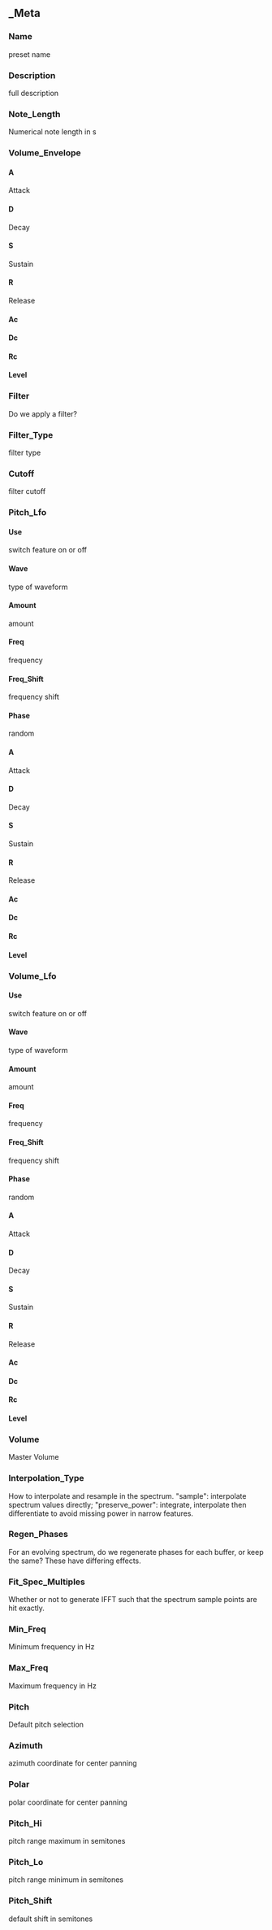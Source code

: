 ## _Meta
### Name
preset name
### Description
full description
### Note_Length
Numerical note length in s
### Volume_Envelope
#### A
Attack
#### D
Decay
#### S
Sustain
#### R
Release
#### Ac

#### Dc

#### Rc

#### Level


### Filter
Do we apply a filter?
### Filter_Type
filter type
### Cutoff
filter cutoff
### Pitch_Lfo
#### Use
switch feature on or off
#### Wave
type of waveform
#### Amount
amount
#### Freq
frequency
#### Freq_Shift
frequency shift
#### Phase
random
#### A
Attack
#### D
Decay
#### S
Sustain
#### R
Release
#### Ac

#### Dc

#### Rc

#### Level


### Volume_Lfo
#### Use
switch feature on or off
#### Wave
type of waveform
#### Amount
amount
#### Freq
frequency
#### Freq_Shift
frequency shift
#### Phase
random
#### A
Attack
#### D
Decay
#### S
Sustain
#### R
Release
#### Ac

#### Dc

#### Rc

#### Level


### Volume
Master Volume
### Interpolation_Type
How to interpolate and resample in the spectrum. "sample": interpolate spectrum values directly; "preserve_power": integrate, interpolate then differentiate to avoid missing power in narrow features.
### Regen_Phases
For an evolving spectrum, do we regenerate phases for each buffer, or keep the same? These have differing effects.
### Fit_Spec_Multiples
Whether or not to generate IFFT such that the spectrum sample points are hit exactly.
### Min_Freq
Minimum frequency in Hz
### Max_Freq
Maximum frequency in Hz
### Pitch
Default pitch selection
### Azimuth
azimuth coordinate for center panning
### Polar
polar coordinate for center panning
### Pitch_Hi
pitch range maximum in semitones
### Pitch_Lo
pitch range minimum in semitones
### Pitch_Shift
default shift in semitones


